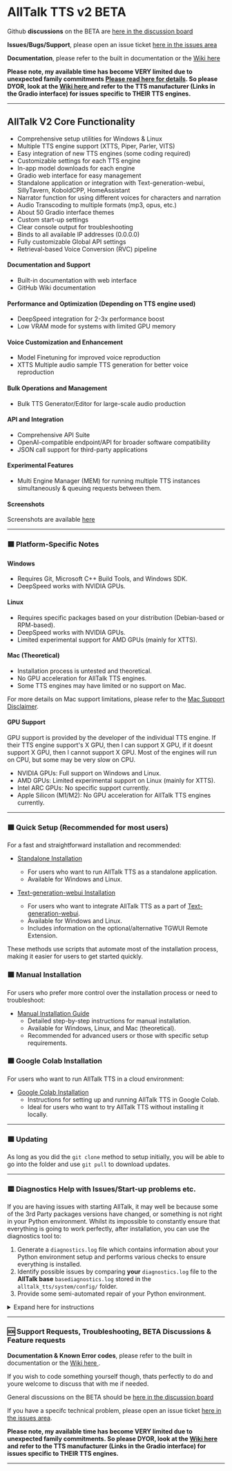 # AllTalk TTS v2 BETA
Github **discussions** on the BETA are [here in the discussion board](https://github.com/erew123/alltalk_tts/discussions/245)

**Issues/Bugs/Support**, please open an issue ticket [here in the issues area](https://github.com/erew123/alltalk_tts/issues)

**Documentation**, please refer to the built in documentation or the [Wiki here ](https://github.com/erew123/alltalk_tts/wiki)

**Please note, my available time has become VERY limited due to unexpected family commitments [Please read here for details](https://github.com/erew123/alltalk_tts/issues/377). So please DYOR, look at the [Wiki here ](https://github.com/erew123/alltalk_tts/wiki) and refer to the TTS manufacturer (Links in the Gradio interface) for issues specific to THEIR TTS engines.**

---

## AllTalk V2 Core Functionality
- Comprehensive setup utilities for Windows & Linux
- Multiple TTS engine support (XTTS, Piper, Parler, VITS)
- Easy integration of new TTS engines (some coding required)
- Customizable settings for each TTS engine
- In-app model downloads for each engine
- Gradio web interface for easy management
- Standalone application or integration with Text-generation-webui, SillyTavern, KoboldCPP, HomeAssistant
- Narrator function for using different voices for characters and narration
- Audio Transcoding to multiple formats (mp3, opus, etc.)
- About 50 Gradio interface themes
- Custom start-up settings
- Clear console output for troubleshooting
- Binds to all available IP addresses (0.0.0.0)
- Fully customizable Global API settings
- Retrieval-based Voice Conversion (RVC) pipeline

#### Documentation and Support
- Built-in documentation with web interface
- GitHub Wiki documentation

#### Performance and Optimization (Depending on TTS engine used)
- DeepSpeed integration for 2-3x performance boost
- Low VRAM mode for systems with limited GPU memory 

#### Voice Customization and Enhancement
- Model Finetuning for improved voice reproduction
- XTTS Multiple audio sample TTS generation for better voice reproduction

#### Bulk Operations and Management
- Bulk TTS Generator/Editor for large-scale audio production

#### API and Integration
- Comprehensive API Suite
- OpenAI-compatible endpoint/API for broader software compatibility
- JSON call support for third-party applications

#### Experimental Features
- Multi Engine Manager (MEM) for running multiple TTS instances simultaneously & queuing requests between them.

#### Screenshots
Screenshots are available [here](https://github.com/erew123/alltalk_tts/discussions/237)

---

### 🟥 Platform-Specific Notes

#### Windows
- Requires Git, Microsoft C++ Build Tools, and Windows SDK.
- DeepSpeed works with NVIDIA GPUs.

#### Linux
- Requires specific packages based on your distribution (Debian-based or RPM-based).
- DeepSpeed works with NVIDIA GPUs.
- Limited experimental support for AMD GPUs (mainly for XTTS).

#### Mac (Theoretical)
- Installation process is untested and theoretical.
- No GPU acceleration for AllTalk TTS engines.
- Some TTS engines may have limited or no support on Mac.

For more details on Mac support limitations, please refer to the [Mac Support Disclaimer](https://github.com/erew123/alltalk_tts/wiki/Install-%E2%80%90-Manual-Installation-Guide).

#### GPU Support
GPU support is provided by the developer of the individual TTS engine. If their TTS engine support's X GPU, then I can support X GPU, if it doesnt support X GPU, then I cannot support X GPU. Most of the engines will run on CPU, but some may be very slow on CPU.

- NVIDIA GPUs: Full support on Windows and Linux.
- AMD GPUs: Limited experimental support on Linux (mainly for XTTS).
- Intel ARC GPUs: No specific support currently.
- Apple Silicon (M1/M2): No GPU acceleration for AllTalk TTS engines currently.

---

### 🟩 Quick Setup (Recommended for most users)

For a fast and straightforward installation and recommended:

- [Standalone Installation](https://github.com/erew123/alltalk_tts/wiki/Install-%E2%80%90-Standalone-Installation)
  - For users who want to run AllTalk TTS as a standalone application.
  - Available for Windows and Linux.

- [Text-generation-webui Installation](https://github.com/erew123/alltalk_tts/wiki/Install-%E2%80%90-Text%E2%80%90generation%E2%80%90webui-Installation)
  - For users who want to integrate AllTalk TTS as a part of [Text-generation-webui](https://github.com/oobabooga/text-generation-webui).
  - Available for Windows and Linux.
  - Includes information on the optional/alternative TGWUI Remote Extension.

These methods use scripts that automate most of the installation process, making it easier for users to get started quickly.

### 🟩 Manual Installation

For users who prefer more control over the installation process or need to troubleshoot:

- [Manual Installation Guide](https://github.com/erew123/alltalk_tts/wiki/Install-%E2%80%90-Manual-Installation-Guide)
  - Detailed step-by-step instructions for manual installation.
  - Available for Windows, Linux, and Mac (theoretical).
  - Recommended for advanced users or those with specific setup requirements.

### 🟩 Google Colab Installation

For users who want to run AllTalk TTS in a cloud environment:

- [Google Colab Installation](https://github.com/erew123/alltalk_tts/wiki/Google-COLAB)
  - Instructions for setting up and running AllTalk TTS in Google Colab.
  - Ideal for users who want to try AllTalk TTS without installing it locally.

---

### 🟪 Updating

As long as you did the `git clone` method to setup initially, you will be able to go into the folder and use `git pull` to download updates.

---

### 🟨 Diagnostics Help with Issues/Start-up problems etc.

If you are having issues with starting AllTalk, it may well be because some of the 3rd Party packages versions have changed, or something is not right in your Python environment. Whilst its impossible to constantly ensure that everything is going to work perfectly, after installation, you can use the diagnostics tool to:

1) Generate a `diagnostics.log` file which contains information about your Python environment setup and performs various checks to ensure everything is installed.
2) Identify possible issues by comparing **your** `diagnostics.log` file to the **AllTalk base** `basediagnostics.log` stored in the `alltalk_tts/system/config/` folder.
3) Provide some semi-automated repair of your Python environment.

<details>
<summary>Expand here for instructions</summary>
<br>

### Starting diagnostics
Start the diagnostics from the `alltalk_tts` folder with either:

- **Windows:** `start_diagnostics.bat`
- **Linux:** `./start_diagnostics.sh`
- **TGWUI:** use TGWUI's cmd_{your_os} file
- **Other:** `python diagnostics.py` after starting **your** Python environment

You will be presented with a menu. The first thing you will need to do is generate your own diagnostics file, with option 1. This will create your `diagnostics.log` file in the `alltalk_tts` folder.

![image](https://github.com/erew123/screenshots/raw/main/gendiags1.jpg)
<br><br>
### Contents of the `diagnostic.log` file

You are welcome to look through this file and also check the on-screen output for failure notifications or package version issues.

![image](https://github.com/erew123/screenshots/raw/main/gendiags2.jpg)
<br><br>
### Comparing your `diagnostics.log` to the Standalone `basediagnostics.log`
Back at the main diagnostics menu, you can compare your `diagnostics.log` file to the `basediagnostics.log`file. This comparison will show any version differences between **your** Python environment and a tested working Python environment, as well as provide the commands to align your environment with the tested environment.

To do this comparison you will:

1) Select option 2 from the diagnostics menu and wait for the GUI to open.
2) Drag and drop `basediagnostics log` from the `/alltalk_tts/system/config` folder onto the **Base Diagnostics File** window.
3) Drag and drop **your** `diagnostics log` from the `/alltalk_tts/` folder onto the **Comparison Diagnostics File** window.
4) Click the **Compare the Base and Comparison log files** button.

You will now see a comparison of the **Base** and **Comparison** versions listed in chart form.

**Windows Users** note at the top of the GUI window, there are reference to Windows C++ Build Tools, Windows SDK and Espeak-ng. These are part of the base requirements and if missing you should install them as the installation of AllTalk's Python environment will have failed.

At the bottom of the GUI screen you will see:

- **Organised Results** this is the chart above, broken down into a text format and useful for quickly assessing what may be different from the base and useful if you need to create a issues ticket. Though the main thing required for a issues ticket is the `diagnostics.log` file.
- **Pip Commands to align versions** this list can either be copied to manually use at the command prompt/terminal window in **your** Python environment. Or, if you are in the AllTalk Python environment, you can use the **Run Pip commands** and that will install all updates to try match the versions. After doing this you can re-run the diagnostics, generate a new `diagnostics.log` and perform the compare again.

![image](https://github.com/erew123/screenshots/raw/main/gendiags3.jpg)
<br><br>
### Things this will not resolve or show

- **Corrupted packages or a corrupted Python Environment** You can always delete your Python Environment and start afresh. It may be worth clearing the PIP cache too (as below) before starting this process.
- **Corrupted files in your PIP download cache** Python caches installable packages so that you dont have to re-download them all the time. Sometimes these get corrupted or even sometimes, PIP will not update versions to newer versions when it finds there is already a copy in the PIP cache. You can clear the pip cache at your termina/command prompt window with `pip cache purge`
- **Corrupted Conda packages** There are 2x packages installed by Conda. In the **Standalone** installation of AllTalk, you can re-install these manually if you wish by:<br>
&nbsp;&nbsp;&nbsp;&nbsp;&nbsp;&nbsp;&nbsp;&nbsp;&nbsp;- Running `start_environment` as necessary for your OS, from the `alltalk_tts` folder.<br>
&nbsp;&nbsp;&nbsp;&nbsp;&nbsp;&nbsp;&nbsp;&nbsp;&nbsp;- `cd alltalk_environment`<br>
&nbsp;&nbsp;&nbsp;&nbsp;&nbsp;&nbsp;&nbsp;&nbsp;&nbsp;- `cd conda`<br>
&nbsp;&nbsp;&nbsp;&nbsp;&nbsp;&nbsp;&nbsp;&nbsp;&nbsp;- `cd scripts`<br>
&nbsp;&nbsp;&nbsp;&nbsp;&nbsp;&nbsp;&nbsp;&nbsp;&nbsp;- `conda.exe install -y conda-forge::ffmpeg`<br>
&nbsp;&nbsp;&nbsp;&nbsp;&nbsp;&nbsp;&nbsp;&nbsp;&nbsp;- `conda.exe install -y pytorch::faiss-cpu`
- **Other environmental factors I cannot account for**
<br><br>  
</details>

---

### 🆘 Support Requests, Troubleshooting, BETA Discussions & Feature requests
**Documentation & Known Error codes**, please refer to the built in documentation or the [Wiki here ](https://github.com/erew123/alltalk_tts/wiki).

If you wish to code something yourself though, thats perfectly to do and youre welcome to discuss that with me if needed.

General discussions on the BETA should be [here in the discussion board](https://github.com/erew123/alltalk_tts/discussions/245)

If you have a specifc technical problem, please open an issue ticket [here in the issues area](https://github.com/erew123/alltalk_tts/issues).

**Please note, my available time has become VERY limited due to unexpected family commitments. So please DYOR, look at the [Wiki here ](https://github.com/erew123/alltalk_tts/wiki) and refer to the TTS manufacturer (Links in the Gradio interface) for issues specific to THEIR TTS engines.**

---
